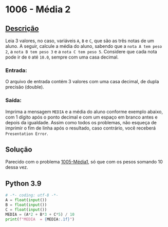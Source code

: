 # 1006 - Média 2

## [Descrição](https://www.beecrowd.com.br/judge/pt/problems/view/1006)

Leia 3 valores, no caso, variáveis `A`, `B` e `C`, que são as três notas de um aluno. A seguir, calcule a média do aluno, sabendo que a `nota A tem peso 2`, a `nota B tem peso 3` e a `nota C tem peso 5`. Considere que cada nota pode ir de `0` até `10.0`, sempre com uma casa decimal.

### Entrada:
O arquivo de entrada contém 3 valores com uma casa decimal, de dupla precisão (double).

### Saída:
Imprima a mensagem `MEDIA` e a média do aluno conforme exemplo abaixo, com 1 dígito após o ponto decimal e com um espaço em branco antes e depois da igualdade. Assim como todos os problemas, não esqueça de imprimir o fim de linha após o resultado, caso contrário, você receberá `Presentation Error`.

## Solução

Parecido com o problema [1005-Média1](../1005-Média1), só que com os pesos somando 10 dessa vez.

## Python 3.9

```Python
# -*- coding: utf-8 -*-
A = float(input())
B = float(input())
C = float(input())
MEDIA = (A*2 + B*3 + C*5) / 10
print(f"MEDIA  = {MEDIA:.1f}")
```
